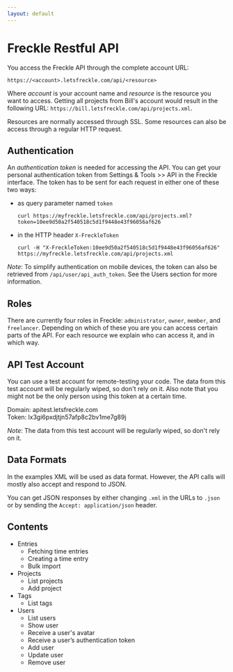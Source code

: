```yaml
---
layout: default
---
```

Freckle Restful API
===================

You access the Freckle API through the complete account URL:

    https://<account>.letsfreckle.com/api/<resource>

Where *account* is your account name and *resource* is the resource you want to access. Getting all projects from Bill's account would result in the following URL: `https://bill.letsfreckle.com/api/projects.xml`.

Resources are normally accessed through SSL. Some resources can also be access through a regular HTTP request.

Authentication
--------------

An *authentication token* is needed for accessing the API. You can get your personal authentication token from Settings & Tools >> API in the Freckle interface. The token has to be sent for each request in either one of these two ways:

* as query parameter named `token`

  `curl https://myfreckle.letsfreckle.com/api/projects.xml?token=10ee9d50a2f540518c5d1f9448e43f96056af626`

* in the HTTP header `X-FreckleToken`

  `curl -H "X-FreckleToken:10ee9d50a2f540518c5d1f9448e43f96056af626" https://myfreckle.letsfreckle.com/api/projects.xml`

*Note*: To simplify authentication on mobile devices, the token can also be retrieved from `/api/user/api_auth_token`. See the Users section for more information.

Roles
-----

There are currently four roles in Freckle: `administrator`, `owner`, `member`, and `freelancer`. Depending on which of these you are you can access certain parts of the API. For each resource we explain who can access it, and in which way.

API Test Account
----------------

You can use a test account for remote-testing your code. The data from this test account will be regularly wiped, so don't rely on it. Also note that you might not be the only person using this token at a certain time.

Domain: apitest.letsfreckle.com<br>
Token: lx3gi6pxdjtjn57afp8c2bv1me7g89j

*Note*: The data from this test account will be regularly wiped, so don't rely on it.

Data Formats
------------

In the examples XML will be used as data format. However, the API calls will mostly also accept and respond to JSON.

You can get JSON responses by either changing `.xml` in the URLs to `.json` or by sending the `Accept: application/json` header.

Contents
--------

* Entries
  * Fetching time entries
  * Creating a time entry
  * Bulk import
* Projects
  * List projects
  * Add project
* Tags
  * List tags
* Users
  * List users
  * Show user
  * Receive a user's avatar
  * Receive a user’s authentication token
  * Add user
  * Update user
  * Remove user
